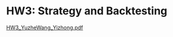 # HW3: Strategy and Backtesting

[HW3_YuzheWang_Yizhong.pdf](https://github.com/SeonWang/HW2-solution/files/6398370/HW3_YuzheWang_Yizhong.pdf)
